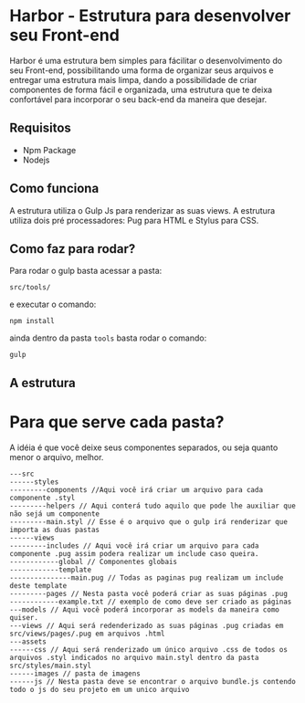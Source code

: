 # Harbor - Estrutura para desenvolver seu Front-end

Harbor é uma estrutura bem simples para fácilitar o desenvolvimento
do seu Front-end, possibilitando uma forma de organizar seus arquivos
e entregar uma estrutura mais limpa, dando a possibilidade de criar
componentes de forma fácil e organizada, uma estrutura que te deixa
confortável para incorporar o seu back-end da maneira que desejar.

## Requisitos

- Npm Package
- Nodejs

## Como funciona

A estrutura utiliza o Gulp Js para renderizar as suas views.
A estrutura utiliza dois pré processadores: Pug para HTML e Stylus para CSS.

## Como faz para rodar?

Para rodar o gulp basta acessar a pasta:
```
src/tools/
```
e executar o comando:
```
npm install
```
ainda dentro da pasta `tools` basta rodar o comando:
```
gulp
```

## A estrutura

# Para que serve cada pasta?

A idéia é que você deixe seus componentes separados, ou seja quanto menor o arquivo, melhor.

```
---src
------styles
---------components //Aqui você irá criar um arquivo para cada componente .styl
---------helpers // Aqui conterá tudo aquilo que pode lhe auxiliar que não sejá um componente
---------main.styl // Esse é o arquivo que o gulp irá renderizar que importa as duas pastas
------views
---------includes // Aqui você irá criar um arquivo para cada componente .pug assim podera realizar um include caso queira.
------------global // Componentes globais
------------template
---------------main.pug // Todas as paginas pug realizam um include deste template
---------pages // Nesta pasta você poderá criar as suas páginas .pug
------------example.txt // exemplo de como deve ser criado as páginas
---models // Aqui você poderá incorporar as models da maneira como quiser.
---views // Aqui será redenderizado as suas páginas .pug criadas em src/views/pages/.pug em arquivos .html
---assets
------css // Aqui será renderizado um único arquivo .css de todos os arquivos .styl indicados no arquivo main.styl dentro da pasta src/styles/main.styl
------images // pasta de imagens
------js // Nesta pasta deve se encontrar o arquivo bundle.js contendo todo o js do seu projeto em um unico arquivo
```
